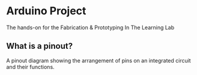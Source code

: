 # Arduino Project
The hands-on for the Fabrication &amp; Prototyping In The Learning Lab

## What is a pinout? 
A pinout diagram showing the arrangement of pins on an integrated circuit and their functions.

